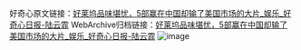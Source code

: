 好奇心原文链接：[好莱坞品味堪忧，5部赢在中国却输了美国市场的大片_娱乐_好奇心日报-陆云霏](https://www.qdaily.com/articles/1431.html)
WebArchive归档链接：[好莱坞品味堪忧，5部赢在中国却输了美国市场的大片_娱乐_好奇心日报-陆云霏](http://web.archive.org/web/20171019231315/http://www.qdaily.com/articles/1431.html)
![image](http://ww3.sinaimg.cn/large/007d5XDply1g3v4ekhrwoj30u04kvkjl)